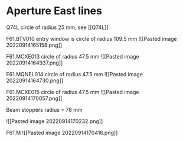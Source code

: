 # Aperture East lines

Q74L circle of radius 25 mm, see [[Q74L]]

F61.BTV010 entry window is circle of radius 109.5 mm
![[Pasted image 20220914165158.png]]

F61.MCXE013 circle of radius 47.5 mm
![[Pasted image 20220914164937.png]]

F61.MQNEL014 circle of radius 47.5 mm
![[Pasted image 20220914164730.png]]

F61.MCXE015 circle of radius 47.5 mm
![[Pasted image 20220914170057.png]]

Beam stoppers radius = 78 mm

![[Pasted image 20220914170232.png]]

F61.M
![[Pasted image 20220914170416.png]]